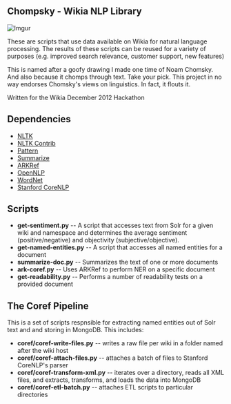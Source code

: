 ## Chompsky - Wikia NLP Library ##
![Imgur](http://i.imgur.com/uBV0r.jpg)

These are scripts that use data available on Wikia for natural language processing.
The results of these scripts can be reused for a variety of purposes 
(e.g. improved search relevance, customer support, new features)

This is named after a goofy drawing I made one time of Noam Chomsky.
And also because it chomps through text. Take your pick.
This project in no way endorses Chomsky's views on linguistics. In fact, it flouts it.

Written for the Wikia December 2012 Hackathon

## Dependencies ##
* [NLTK](https://github.com/nltk/nltk)
* [NLTK Contrib](https://github.com/nltk/nltk)
* [Pattern](https://github.com/clips/pattern)
* [Summarize](https://github.com/thavelick/summarize)
* [ARKRef](http://www.ark.cs.cmu.edu/ARKref)
* [OpenNLP](http://opennlp.sourceforge.net/)
* [WordNet](http://wordnet.princeton.edu/wordnet/download/current-version/)
* [Stanford CoreNLP](http://nlp.stanford.edu/software/corenlp.shtml)

## Scripts ##

* **get-sentiment.py** -- A script that accesses text from Solr for a given wiki and namespace
and determines the average sentiment (positive/negative) and objectivity (subjective/objective).
* **get-named-entities.py** -- A script that accesses all named entities for a document
* **summarize-doc.py** -- Summarizes the text of one or more documents
* **ark-coref.py** -- Uses ARKRef to perform NER on a specific document
* **get-readability.py** -- Performs a number of readability tests on a provided document

## The Coref Pipeline ##
This is a set of scripts respnsible for extracting named entities out of Solr text and and storing in MongoDB. This includes:
* **coref/coref-write-files.py** -- writes a raw file per wiki in a folder named after the wiki host
* **coref/coref-attach-files.py** -- attaches a batch of files to Stanford CoreNLP's parser
* **coref/coref-transform-xml.py** -- iterates over a directory, reads all XML files, and extracts, transforms, and loads the data into MongoDB
* **coref/coref-etl-batch.py** -- attaches ETL scripts to particular directories